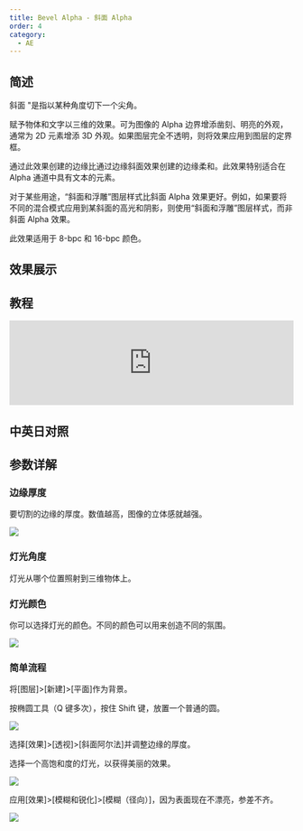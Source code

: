 ```yaml
---
title: Bevel Alpha - 斜面 Alpha
order: 4
category:
  - AE
---
```


## 简述

斜面 "是指以某种角度切下一个尖角。

赋予物体和文字以三维的效果。可为图像的 Alpha 边界增添凿刻、明亮的外观，通常为 2D 元素增添 3D
外观。如果图层完全不透明，则将效果应用到图层的定界框。

通过此效果创建的边缘比通过边缘斜面效果创建的边缘柔和。此效果特别适合在 Alpha 通道中具有文本的元素。

对于某些用途，“斜面和浮雕”图层样式比斜面 Alpha
效果更好。例如，如果要将不同的混合模式应用到某斜面的高光和阴影，则使用“斜面和浮雕”图层样式，而非斜面 Alpha 效果。

此效果适用于 8-bpc 和 16-bpc 颜色。

## 效果展示

## 教程

<iframe src="https://player.bilibili.com/player.html?bvid=BV1e34y1X7Vj&page=18&high_quality=1" width="100%" allowfullscreen="allowfullscreen" frameborder="0"></iframe>

## 中英日对照

## 参数详解

### 边缘厚度

要切割的边缘的厚度。数值越高，图像的立体感就越强。

![](https://cdn.yuelili.com/20211227123640.png)

### 灯光角度

灯光从哪个位置照射到三维物体上。

### 灯光颜色

你可以选择灯光的颜色。不同的颜色可以用来创造不同的氛围。

![](https://cdn.yuelili.com/20211227123752.png)

### 简单流程

将[图层]>[新建]>[平面]作为背景。

按椭圆工具（Q 键多次），按住 Shift 键，放置一个普通的圆。

![](https://cdn.yuelili.com/20211227123930.png)

选择[效果]>[透视]>[斜面阿尔法]并调整边缘的厚度。

选择一个高饱和度的灯光，以获得美丽的效果。

![](https://cdn.yuelili.com/20211227124003.png)

应用[效果]>[模糊和锐化]>[模糊（径向）]，因为表面现在不漂亮，参差不齐。

![](https://cdn.yuelili.com/20211227124037.png)
